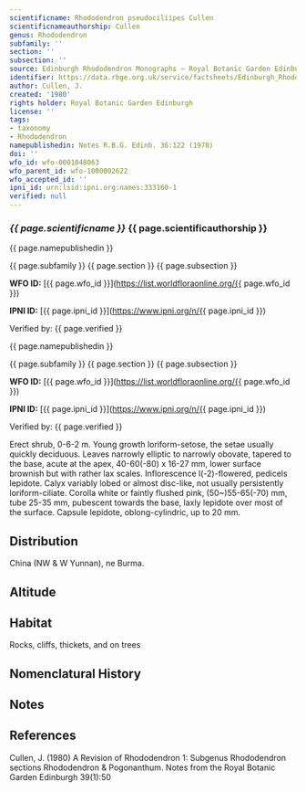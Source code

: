 ```yaml
---
scientificname: Rhododendron pseudociliipes Cullen
scientificnameauthorship: Cullen
genus: Rhododendron
subfamily: ''
section: ''
subsection: ''
source: Edinburgh Rhododendron Monographs – Royal Botanic Garden Edinburgh
identifier: https://data.rbge.org.uk/service/factsheets/Edinburgh_Rhododendron_Monographs.xhtml
author: Cullen, J.
created: '1980'
rights holder: Royal Botanic Garden Edinburgh
license: ''
tags:
- taxonomy
- Rhododendron
namepublishedin: Notes R.B.G. Edinb. 36:122 (1978)
doi: ''
wfo_id: wfo-0001048063
wfo_parent_id: wfo-1000002622
wfo_accepted_id: ''
ipni_id: urn:lsid:ipni.org:names:333160-1
verified: null
---
```

### _{{ page.scientificname }}_ {{ page.scientificauthorship }}
 {{ page.namepublishedin }}

{{ page.subfamily }} {{ page.section }} {{ page.subsection }}

**WFO ID:** [{{ page.wfo_id }}](https://list.worldfloraonline.org/{{ page.wfo_id }})

**IPNI ID:** [{{ page.ipni_id }}](https://www.ipni.org/n/{{ page.ipni_id }})

Verified by: {{ page.verified }}

 {{ page.namepublishedin }}

{{ page.subfamily }} {{ page.section }} {{ page.subsection }}

**WFO ID:** [{{ page.wfo_id }}](https://list.worldfloraonline.org/{{ page.wfo_id }})

**IPNI ID:** [{{ page.ipni_id }}](https://www.ipni.org/n/{{ page.ipni_id }})

Verified by: {{ page.verified }}



Erect shrub, 0-6-2 m. Young growth loriform-setose, the setae usually quickly deciduous. Leaves narrowly elliptic to narrowly obovate, tapered to the base, acute at the apex, 40-60(-80) x 16-27 mm, lower surface brownish but with rather lax scales. Inflorescence l(-2)-flowered, pedicels lepidote. Calyx variably lobed or almost disc-like, not usually persistently loriform-ciliate. Corolla white or faintly flushed pink, (50~)55-65(-70) mm, tube 25-35 mm, pubescent towards the base, laxly lepidote over most of the surface. Capsule lepidote, oblong-cylindric, up to 20 mm.

## Distribution
China (NW & W Yunnan), ne Burma.

## Altitude


## Habitat
Rocks, cliffs, thickets, and on trees

## Nomenclatural History

                       
## Notes


## References

Cullen, J. (1980) A Revision of Rhododendron 1: Subgenus Rhododendron sections Rhododendron & Pogonanthum. Notes from the Royal Botanic Garden Edinburgh 39(1):50
